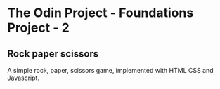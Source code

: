 # The Odin Project - Foundations Project - 2
## Rock paper scissors

A simple rock, paper, scissors game, implemented with HTML CSS and Javascript.

